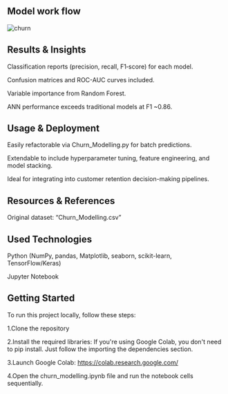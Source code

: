 ## Model work flow
![churn](https://github.com/user-attachments/assets/09900739-75d3-4dc7-aca3-96eb442ff607)

 
 ## Results & Insights
Classification reports (precision, recall, F1‑score) for each model.

Confusion matrices and ROC-AUC curves included.

Variable importance from Random Forest.

ANN performance exceeds traditional models at F1 ~0.86.

 ## Usage & Deployment
Easily refactorable via Churn_Modelling.py for batch predictions.

Extendable to include hyperparameter tuning, feature engineering, and model stacking.

Ideal for integrating into customer retention decision-making pipelines.

## Resources & References
Original dataset: “Churn_Modelling.csv”

## Used Technologies

Python (NumPy, pandas, Matplotlib, seaborn, scikit-learn, TensorFlow/Keras)

Jupyter Notebook

## Getting Started
To run this project locally, follow these steps:

1.Clone the repository

2.Install the required libraries: If you're using Google Colab, you don't need to pip install. Just follow the importing the dependencies section.

3.Launch Google Colab: https://colab.research.google.com/

4.Open the churn_modelling.ipynb file and run the notebook cells sequentially.


